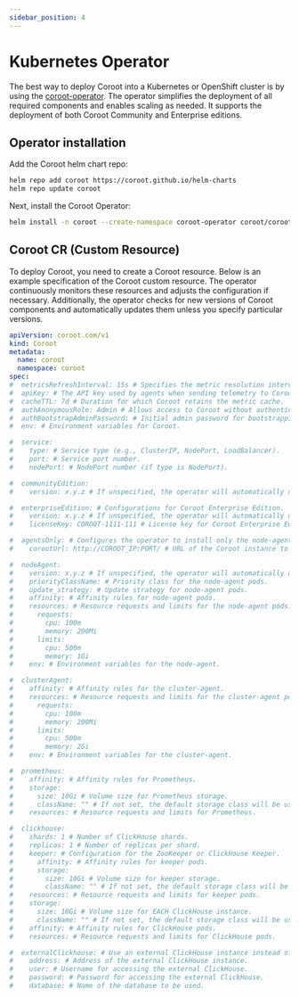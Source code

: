 ```yaml
---
sidebar_position: 4
---
```


# Kubernetes Operator 

The best way to deploy Coroot into a Kubernetes or OpenShift cluster is by using the [coroot-operator](https://github.com/coroot/coroot-operator). 
The operator simplifies the deployment of all required components and enables scaling as needed. 
It supports the deployment of both Coroot Community and Enterprise editions.

## Operator installation 

Add the Coroot helm chart repo:

```bash
helm repo add coroot https://coroot.github.io/helm-charts
helm repo update coroot
```

Next, install the Coroot Operator:

```bash
helm install -n coroot --create-namespace coroot-operator coroot/coroot-operator
```

## Coroot CR (Custom Resource)

To deploy Coroot, you need to create a Coroot resource. Below is an example specification of the Coroot custom resource. 
The operator continuously monitors these resources and adjusts the configuration if necessary. 
Additionally, the operator checks for new versions of Coroot components and automatically updates them unless you specify particular versions.

```yaml
apiVersion: coroot.com/v1
kind: Coroot
metadata:
  name: coroot
  namespace: coroot
spec:
#  metricsRefreshInterval: 15s # Specifies the metric resolution interval.
#  apiKey: # The API key used by agents when sending telemetry to Coroot.
#  cacheTTL: 7d # Duration for which Coroot retains the metric cache.
#  authAnonymousRole: Admin # Allows access to Coroot without authentication if set.
#  authBootstrapAdminPassword: # Initial admin password for bootstrapping.
#  env: # Environment variables for Coroot.

#  service: 
#    type: # Service type (e.g., ClusterIP, NodePort, LoadBalancer).
#    port: # Service port number.
#    nodePort: # NodePort number (if type is NodePort).

#  communityEdition:
#    version: x.y.z # If unspecified, the operator will automatically update Coroot CE to the latest version.

#  enterpriseEdition: # Configurations for Coroot Enterprise Edition.
#    version: x.y.z # If unspecified, the operator will automatically update Coroot EE to the latest version.
#    licenseKey: COROOT-1111-111 # License key for Coroot Enterprise Edition.

#  agentsOnly: # Configures the operator to install only the node-agent and cluster-agent.
#    corootUrl: http://COROOT_IP:PORT/ # URL of the Coroot instance to which agents send metrics, logs, traces, and profiles.

#  nodeAgent:
#    version: x.y.z # If unspecified, the operator will automatically update the node-agent to the latest version.
#    priorityClassName: # Priority class for the node-agent pods.
#    update_strategy: # Update strategy for node-agent pods.
#    affinity: # Affinity rules for node-agent pods.
#    resources: # Resource requests and limits for the node-agent pods.
#      requests: 
#        cpu: 100m
#        memory: 200Mi
#      limits: 
#        cpu: 500m
#        memory: 1Gi
#    env: # Environment variables for the node-agent.

#  clusterAgent:
#    affinity: # Affinity rules for the cluster-agent.
#    resources: # Resource requests and limits for the cluster-agent pods.
#      requests:
#        cpu: 100m
#        memory: 200Mi
#      limits:
#        cpu: 500m
#        memory: 2Gi
#    env: # Environment variables for the cluster-agent.

#  prometheus:
#    affinity: # Affinity rules for Prometheus.
#    storage:
#      size: 10Gi # Volume size for Prometheus storage.
#      className: "" # If not set, the default storage class will be used.
#    resources: # Resource requests and limits for Prometheus.

#  clickhouse:
#    shards: 1 # Number of ClickHouse shards.
#    replicas: 1 # Number of replicas per shard.
#    keeper: # Configuration for the ZooKeeper or ClickHouse Keeper.
#      affinity: # Affinity rules for keeper pods.
#      storage:
#        size: 10Gi # Volume size for keeper storage.
#        className: "" # If not set, the default storage class will be used.
#    resources: # Resource requests and limits for keeper pods.
#    storage:
#      size: 10Gi # Volume size for EACH ClickHouse instance.
#      className: "" # If not set, the default storage class will be used.
#    affinity: # Affinity rules for ClickHouse pods.
#    resources: # Resource requests and limits for ClickHouse pods.

#  externalClickhouse: # Use an external ClickHouse instance instead of deploying one.
#    address: # Address of the external ClickHouse instance.
#    user: # Username for accessing the external ClickHouse.
#    password: # Password for accessing the external ClickHouse.
#    database: # Name of the database to be used.
```
